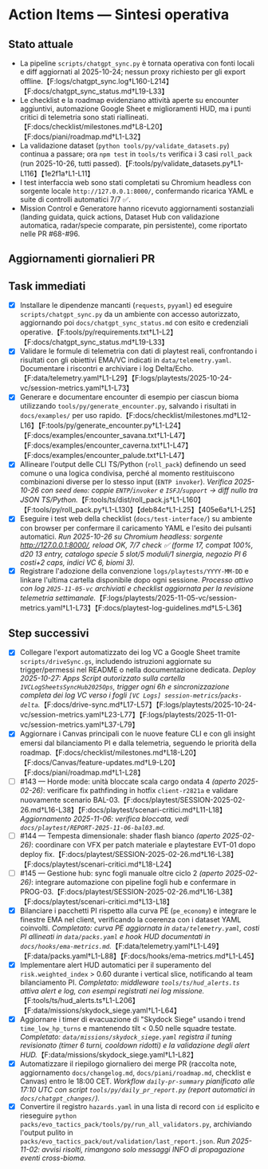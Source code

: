 # Action Items — Sintesi operativa

## Stato attuale
- La pipeline `scripts/chatgpt_sync.py` è tornata operativa con fonti locali e diff aggiornati al 2025-10-24; nessun proxy richiesto per gli export offline.【F:logs/chatgpt_sync.log†L160-L214】【F:docs/chatgpt_sync_status.md†L19-L33】
- Le checklist e la roadmap evidenziano attività aperte su encounter aggiuntivi, automazione Google Sheet e miglioramenti HUD, ma i punti critici di telemetria sono stati riallineati.【F:docs/checklist/milestones.md†L8-L20】【F:docs/piani/roadmap.md†L1-L32】
- La validazione dataset (`python tools/py/validate_datasets.py`) continua a passare; ora `npm test` in `tools/ts` verifica i 3 casi `roll_pack` (run 2025-10-26, tutti passed).【F:tools/py/validate_datasets.py†L1-L116】【1e2f1a†L1-L11】
- I test interfaccia web sono stati completati su Chromium headless con sorgente locale `http://127.0.0.1:8000/`, confermando ricarica YAML e suite di controlli automatici 7/7 ✅.
- Mission Control e Generatore hanno ricevuto aggiornamenti sostanziali (landing guidata, quick actions, Dataset Hub con validazione automatica, radar/specie comparate, pin persistente), come riportato nelle PR #68-#96.

## Aggiornamenti giornalieri PR
<!-- daily-pr-summary:start -->
<!-- daily-pr-summary:end -->

## Task immediati
- [x] Installare le dipendenze mancanti (`requests`, `pyyaml`) ed eseguire `scripts/chatgpt_sync.py` da un ambiente con accesso autorizzato, aggiornando poi `docs/chatgpt_sync_status.md` con esito e credenziali operative.【F:tools/py/requirements.txt†L1-L2】【F:docs/chatgpt_sync_status.md†L19-L33】
- [x] Validare le formule di telemetria con dati di playtest reali, confrontando i risultati con gli obiettivi EMA/VC indicati in `data/telemetry.yaml`. Documentare i riscontri e archiviare i log Delta/Echo.【F:data/telemetry.yaml†L1-L29】【F:logs/playtests/2025-10-24-vc/session-metrics.yaml†L1-L73】
- [x] Generare e documentare encounter di esempio per ciascun bioma utilizzando `tools/py/generate_encounter.py`, salvando i risultati in `docs/examples/` per uso rapido.【F:docs/checklist/milestones.md†L12-L16】【F:tools/py/generate_encounter.py†L1-L24】【F:docs/examples/encounter_savana.txt†L1-L47】【F:docs/examples/encounter_caverna.txt†L1-L47】【F:docs/examples/encounter_palude.txt†L1-L47】
- [x] Allineare l'output delle CLI TS/Python (`roll_pack`) definendo un seed comune o una logica condivisa, perché al momento restituiscono combinazioni diverse per lo stesso input (`ENTP invoker`). _Verifica 2025-10-26 con seed `demo`: coppie `ENTP`/`invoker` e `ISFJ`/`support` → diff nullo tra JSON TS/Python._【F:tools/ts/dist/roll_pack.js†L1-L160】【F:tools/py/roll_pack.py†L1-L130】【deb84c†L1-L25】【405e6a†L1-L25】
- [x] Eseguire i test web della checklist (`docs/test-interface/`) su ambiente con browser per confermare il caricamento YAML e l'esito dei pulsanti automatici. _Run 2025-10-26 su Chromium headless: sorgente http://127.0.0.1:8000/, reload OK, 7/7 check ✅ (forme 17, compat 100%, d20 13 entry, catalogo specie 5 slot/5 moduli/1 sinergia, negozio PI 6 costi+2 caps, indici VC 6, biomi 3)._ 
- [x] Registrare l'adozione della convenzione `logs/playtests/YYYY-MM-DD` e linkare l'ultima cartella disponibile dopo ogni sessione. _Processo attivo con log `2025-11-05-vc` archiviati e checklist aggiornata per la revisione telemetria settimanale._【F:logs/playtests/2025-11-05-vc/session-metrics.yaml†L1-L73】【F:docs/playtest-log-guidelines.md†L5-L36】

## Step successivi
- [x] Collegare l'export automatizzato dei log VC a Google Sheet tramite `scripts/driveSync.gs`, includendo istruzioni aggiornate su trigger/permessi nel README o nella documentazione dedicata. _Deploy 2025-10-27: Apps Script autorizzato sulla cartella `1VCLogSheetsSyncHub2025Ops`, trigger ogni 6h e sincronizzazione completa dei log VC verso i fogli `[VC Logs] session-metrics`/`packs-delta`._【F:docs/drive-sync.md†L17-L57】【F:logs/playtests/2025-10-24-vc/session-metrics.yaml†L23-L77】【F:logs/playtests/2025-11-01-vc/session-metrics.yaml†L37-L79】
- [x] Aggiornare i Canvas principali con le nuove feature CLI e con gli insight emersi dal bilanciamento PI e dalla telemetria, seguendo le priorità della roadmap.【F:docs/checklist/milestones.md†L18-L20】【F:docs/Canvas/feature-updates.md†L9-L20】【F:docs/piani/roadmap.md†L1-L28】
- [ ] #143 — Horde mode: unità bloccate scala cargo ondata 4 _(aperto 2025-02-26)_: verificare fix pathfinding in hotfix `client-r2821a` e validare nuovamente scenario BAL-03.【F:docs/playtest/SESSION-2025-02-26.md†L16-L38】【F:docs/playtest/scenari-critici.md†L11-L18】 _Aggiornamento 2025-11-06: verifica bloccata, vedi `docs/playtest/REPORT-2025-11-06-bal03.md`._
- [ ] #144 — Tempesta dimensionale: shader flash bianco _(aperto 2025-02-26)_: coordinare con VFX per patch materiale e playtestare EVT-01 dopo deploy fix.【F:docs/playtest/SESSION-2025-02-26.md†L16-L38】【F:docs/playtest/scenari-critici.md†L18-L24】
- [ ] #145 — Gestione hub: sync fogli manuale oltre ciclo 2 _(aperto 2025-02-26)_: integrare automazione con pipeline fogli hub e confermare in PROG-03.【F:docs/playtest/SESSION-2025-02-26.md†L16-L38】【F:docs/playtest/scenari-critici.md†L13-L18】
- [x] Bilanciare i pacchetti PI rispetto alla curva PE (`pe_economy`) e integrare le finestre EMA nel client, verificando la coerenza con i dataset YAML coinvolti. _Completato: curva PE aggiornata in `data/telemetry.yaml`, costi PI allineati in `data/packs.yaml` e hook HUD documentati in `docs/hooks/ema-metrics.md`._【F:data/telemetry.yaml†L1-L49】【F:data/packs.yaml†L1-L88】【F:docs/hooks/ema-metrics.md†L1-L45】
- [x] Implementare alert HUD automatici per il superamento del `risk.weighted_index` > 0.60 durante i vertical slice, notificando al team bilanciamento PI. _Completato: middleware `tools/ts/hud_alerts.ts` attiva alert e log, con esempi registrati nei log missione._【F:tools/ts/hud_alerts.ts†L1-L206】【F:data/missions/skydock_siege.yaml†L1-L64】
- [x] Aggiornare i timer di evacuazione di "Skydock Siege" usando i trend `time_low_hp_turns` e mantenendo tilt < 0.50 nelle squadre testate. _Completato: `data/missions/skydock_siege.yaml` registra il tuning revisionato (timer 6 turni, cooldown ridotti) e la validazione degli alert HUD._【F:data/missions/skydock_siege.yaml†L1-L82】
- [x] Automatizzare il riepilogo giornaliero dei merge PR (raccolta note, aggiornamento `docs/changelog.md`, `docs/piani/roadmap.md`, checklist e Canvas) entro le 18:00 CET. _Workflow `daily-pr-summary` pianificato alle 17:10 UTC con script `tools/py/daily_pr_report.py` (report automatici in `docs/chatgpt_changes/`)._
- [x] Convertire il registro `hazards.yaml` in una lista di record con `id` esplicito e rieseguire `python packs/evo_tactics_pack/tools/py/run_all_validators.py`, archiviando l'output pulito in `packs/evo_tactics_pack/out/validation/last_report.json`. _Run 2025-11-02: avvisi risolti, rimangono solo messaggi INFO di propagazione eventi cross-bioma._
